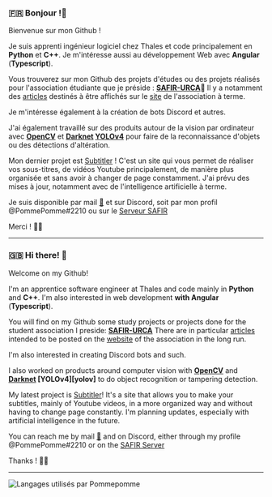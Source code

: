 ### :fr: Bonjour !:wave:

Bienvenue sur mon Github !

Je suis apprenti ingénieur logiciel chez Thales et code principalement en __Python__ et __C++__. Je m'intéresse aussi au développement Web avec __Angular__ (__Typescript__). 

Vous trouverez sur mon Github des projets d'études ou des projets réalisés pour l'association étudiante que je préside : [**SAFIR-URCA**][safir]:owl:
Il y a notamment des [articles][posts] destinés à être affichés sur le [site][safir_website] de l'association à terme.

Je m'intéresse également à la création de bots Discord et autres. 

J'ai également travaillé sur des produits autour de la vision par ordinateur avec [**OpenCV**][opencv] et **[Darknet][darknet] [YOLOv4][yolo]** pour faire de la reconnaissance d'objets ou des détections d'altération.

Mon dernier projet est [Subtitler][subtitler] ! C'est un site qui vous permet de réaliser vos sous-titres, de vidéos Youtube principalement, de manière plus organisée et sans avoir à changer de page constamment. J'ai prévu des mises à jour, notamment avec de l'intelligence artificielle à terme.

Je suis disponible par mail [:email:][mail] et sur Discord, soit par mon profil @PommePomme#2210 ou sur le [Serveur SAFIR][discord]

Merci ! :apple::green_apple:

***

### :uk: Hi there! :wave:

Welcome on my Github!

I'm an apprentice software engineer at Thales and code mainly in __Python__ and __C++__. I'm also interested in web development __with Angular__ (__Typescript__). 

You will find on my Github some study projects or projects done for the student association I preside: [**SAFIR-URCA**][safir]
There are in particular [articles][posts] intended to be posted on the [website][safir_website] of the association in the long run.

I'm also interested in creating Discord bots and such. 

I also worked on products around computer vision with [**OpenCV**][opencv] and **[Darknet][darknet] [YOLOv4][yolov]** to do object recognition or tampering detection.

My latest project is [Subtitler][subtitler]! It's a site that allows you to make your subtitles, mainly of Youtube videos, in a more organized way and without having to change page constantly. I'm planning updates, especially with artificial intelligence in the future.

You can reach me by mail [:email:][mail] and on Discord, either through my profile @PommePomme#2210 or on the [SAFIR Server][discord]

Thanks ! :apple::green_apple:

***

![Langages utilisés par Pommepomme](https://github-readme-stats-one-bice.vercel.app/api/top-langs/?username=pommepommee&custom_title=Langages%20de%20Pommepomme&include_all_commits=true&count_private=true&langs_count=20&layout=compact&theme=vue-dark&role=OWNER,ORGANIZATION_MEMBER,COLLABORATOR)
<!-- ![Anurag's GitHub stats](https://github-readme-stats.vercel.app/api?username=anuraghazra&show_icons=true&theme=radical) -->

[safir]: https://github.com/SAFIR-URCA "Github SAFIR-URCA"
[opencv]: https://opencv.org/
[darknet]: https://pjreddie.com/darknet/
[yolo]: https://pjreddie.com/darknet/yolo/
[posts]: https://github.com/SAFIR-URCA/Posts
[safir_website]: http://safir.univ-reims.fr
[discord]: https://discord.gg/T2vM2Tu
[mail]: mailto:thomasgpro@hotmail.com "Envoyer un mail à Pommepomme"
[subtitler]: https://subtitler.fr


